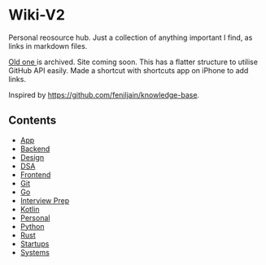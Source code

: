 # Wiki-V2
Personal reosource hub. Just a collection of anything important I find, as links in markdown files. 

[Old one ](https://github.com/BRO3886/wiki) is archived. Site coming soon. This has a flatter structure to utilise GitHub API easily. Made a shortcut with shortcuts app on iPhone to add links.

Inspired by https://github.com/feniljain/knowledge-base.

## Contents
* [App](App/README.md)
* [Backend](Backend/README.md)
* [Design](Design/README.md)
* [DSA](DSA/README.md)
* [Frontend](Frontend/README.md)
* [Git](Git/README.md)
* [Go](Go/README.md)
* [Interview Prep](Interview%20Prep/README.md)
* [Kotlin](Kotlin/README.md)
* [Personal](Personal/README.md)
* [Python](Python/README.md)
* [Rust](Rust/README.md)
* [Startups](Startups/README.md)
* [Systems](Systems/README.md)

